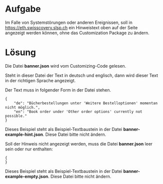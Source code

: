 # Aufgabe
Im Falle von Systemstörungen oder anderen Ereignissen, soll in https://eth.swisscovery.slsp.ch ein Hinweistext oben auf der Seite angezeigt werden können, ohne das Customization Package zu ändern.
 
# Lösung
Die Datei **banner.json** wird vom Customizing-Code gelesen.

Steht in dieser Datei der Text in deutsch und englisch, dann wird dieser Text in der richtigen Sprache angezeigt.

Der Text muss in folgender Form in der Datei stehen.
```
{
    "de": "Bücherbestellungen unter 'Weitere Bestelloptionen' momentan nicht möglich.",
    "en": "Book order under 'Other order options' currently not possible."
}
```

Dieses Beispiel steht als Beispiel-Textbaustein in der Datei **banner-example-hint.json**.
Diese Datei bitte nicht ändern.

Soll der Hinweis nicht angezeigt werden, muss die Datei **banner.json** leer sein oder nur enthalten:
```
{
}
```

Dieses Beispiel steht als Beispiel-Textbaustein in der Datei **banner-example-empty.json**.
Diese Datei bitte nicht ändern.
